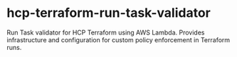 # hcp-terraform-run-task-validator
Run Task validator for HCP Terraform using AWS Lambda. Provides infrastructure and configuration for custom policy enforcement in Terraform runs.
